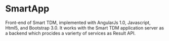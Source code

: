 # SmartApp
Front-end of Smart TDM, implemented with AngularJs 1.0, Javascript, Html5, and Bootstrap 3.0. It works with the Smart TDM application server as a backend which procides a varierty of services as Result API.
